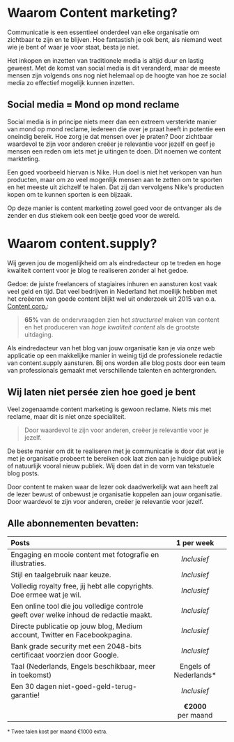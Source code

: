 # Waarom Content marketing?

Communicatie is een essentieel onderdeel van elke organisatie om zichtbaar te zijn en te blijven.
Hoe fantastish je ook bent, als niemand weet wie je bent of waar je voor staat, besta je niet.

Het inkopen en inzetten van traditionele media is altijd duur en lastig geweest. Met de komst van social media is dit veranderd, maar de meeste mensen zijn volgends ons nog niet helemaal op de hoogte van hoe ze social media zo effectief mogelijk kunnen inzetten. 

## Social media = Mond op mond reclame

Social media is in principe niets meer dan een extreem versterkte manier van mond op mond reclame, iedereen die over je praat heeft in potentie een oneindig bereik. Hoe zorg je dat mensen over je praten? Door zichtbaar waardevol te zijn voor anderen creëer je relevantie voor jezelf en geef je mensen een reden om iets met je uitingen te doen. Dit noemen we content markteting. 

Een goed voorbeeld hiervan is Nike. Hun doel is niet het verkopen van hun producten, maar om zo veel mogenlijk mensen aan te zetten om te sporten en het meeste uit zichzelf te halen. Dat zij dan vervolgens Nike's producten kopen om te kunnen sporten is een bijzaak.

Op deze manier is content marketing zowel goed voor de ontvanger als de zender en dus stiekem ook een beetje goed voor de wereld.   

# Waarom content.supply?

Wij geven jou de mogenlijkheid om als eindredacteur op te treden en hoge kwaliteit content voor je blog te realiseren zonder al het gedoe.

Gedoe: de juiste freelancers of stagiaires inhuren en aansturen kost vaak veel geld en tijd. Dat veel bedrijven in Nederland het moeilijk hebben met het creëeren van goede content blijkt wel uit onderzoek uit 2015 van o.a. [Content corp.](http://contenteer.nl/download/contentonderzoek-2015/):

> **65%** van de ondervraagden zien het *structureel* maken van content en het produceren van *hoge kwaliteit content* als de grootste uitdaging.

Als eindredacteur van het blog van jouw organisatie kan je via onze web applicatie op een makkelijke manier in weinig tijd de professionele redactie van content.supply aansturen. Bij ons worden alle blog posts door een team van professionals gemaakt met verschillende talenten en achtergronden.

## Wij laten niet persée zien hoe goed je bent

Veel zogenaamde content marketing is gewoon reclame. Niets mis met reclame, maar dit is niet onze specialiteit.  

> Door waardevol te zijn voor anderen, creëer je relevantie voor je jezelf.

De beste manier om dit te realiseren met je communicatie is door dat wat je met je organisatie probeert te bereiken ook laat zien aan je huidige publiek of natuurlijk vooral nieuw publiek. Wij doen dat in de vorm van tekstuele blog posts.

Door content te maken waar de lezer ook daadwerkelijk wat aan heeft zal de lezer bewust of onbewust je organisatie koppelen aan jouw organisatie. Door waardevol te zijn voor anderen, creëer je relevantie voor jezelf.


## Alle abonnementen bevatten:

| Posts | 1 per week |
|:------------|:-------:|
| Engaging en mooie content met fotografie en illustraties. | _Inclusief_ |
| Stijl en taalgebruik naar keuze. | _Inclusief_ |
| Volledig royalty free, jij hebt alle copyrights. Doe ermee wat je wil. | _Inclusief_ |
| Een online tool die jou volledige controle geeft over welke inhoud de redactie maakt. | _Inclusief_ |
| Directe publicatie op jouw blog, Medium account, Twitter en Facebookpagina. | _Inclusief_ |
| Bank grade security met een 2048-bits certificaat voorzien door Google. | _Inclusief_ |
| Taal (Nederlands, Engels beschikbaar, meer in toekomst) | Engels of Nederlands* |
| Een 30 dagen niet-goed-geld-terug-garantie! | _Inclusief_ |
|  | **€2000** per&nbsp;maand |

<small>* Twee talen kost per maand €1000 extra.</small>

